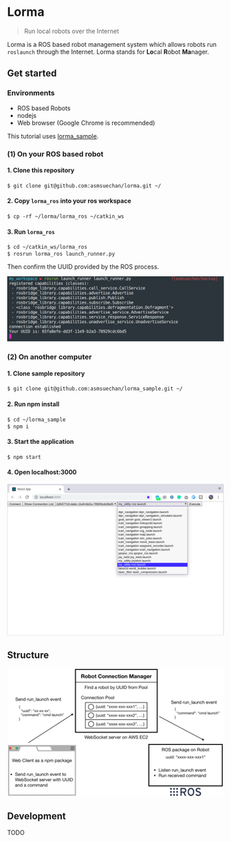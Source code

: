 # Lorma
> Run local robots over the Internet

Lorma is a ROS based robot management system which allows robots run `roslaunch` through the Internet. Lorma stands for **Lo**cal **R**obot **Ma**nager.

## Get started

### Environments
* ROS based Robots
* nodejs
* Web browser (Google Chrome is recommended)

This tutorial uses [lorma_sample](https://github.com/asmsuechan/lorma_sample).

### (1) On your ROS based robot
#### 1. Clone this repository
```
$ git clone git@github.com:asmsuechan/lorma.git ~/
```

#### 2. Copy `lorma_ros` into your ros workspace

```
$ cp -rf ~/lorma/lorma_ros ~/catkin_ws
```

#### 3. Run `lorma_ros`
```
$ cd ~/catkin_ws/lorma_ros
$ rosrun lorma_ros launch_runner.py
```

Then confirm the UUID provided by the ROS process.

![img1](/images/rosrun.png)

### (2) On another computer
#### 1. Clone sample repository
```
$ git clone git@github.com:asmsuechan/lorma_sample.git ~/
```

#### 2. Run npm install
```
$ cd ~/lorma_sample
$ npm i
```

#### 3. Start the application
```
$ npm start
```

#### 4. Open localhost:3000
![img2](/images/sample-application.png)

## Structure

![img3](/images/execute-command.png)

## Development
TODO
